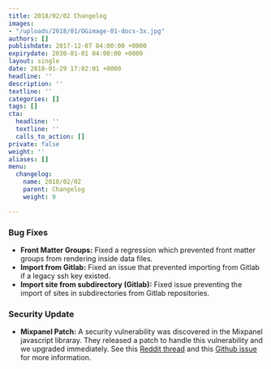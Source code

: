 ```yaml
---
title: 2018/02/02 Changelog
images:
- "/uploads/2018/01/OGimage-01-docs-3x.jpg"
authors: []
publishdate: 2017-12-07 04:00:00 +0000
expirydate: 2030-01-01 04:00:00 +0000
layout: single
date: 2018-01-29 17:02:01 +0000
headline: ''
description: ''
textline: ''
categories: []
tags: []
cta:
  headline: ''
  textline: ''
  calls_to_action: []
private: false
weight: ''
aliases: []
menu:
  changelog:
    name: 2018/02/02
    parent: Changelog
    weight: 9

---
```

### Bug Fixes

* **Front Matter Groups:** Fixed a regression which prevented front matter groups from rendering inside data files.
* **Import from Gitlab:** Fixed an issue that prevented importing from Gitlab if a legacy ssh key existed.
* **Import site from subdirectory (Gitlab):** Fixed issue preventing the import of sites in subdirectories from Gitlab repositories.

### Security Update

* **Mixpanel Patch:**  A security vulnerability was discovered in the Mixpanel javascript libraray. They released a patch to handle this vulnerability and we upgraded immediately. See this [Reddit thread]() and this [Github issue](https://github.com/mixpanel/mixpanel-js/issues/164 "SECURITY CONCERN mixpanel autotracking password field") for more information.
